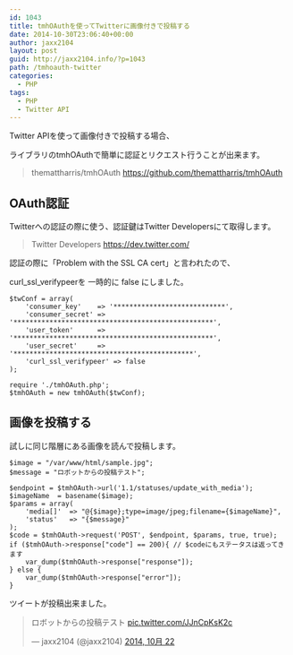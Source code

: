 ```yaml
---
id: 1043
title: tmhOAuthを使ってTwitterに画像付きで投稿する
date: 2014-10-30T23:06:40+00:00
author: jaxx2104
layout: post
guid: http://jaxx2104.info/?p=1043
path: /tmhoauth-twitter
categories:
  - PHP
tags:
  - PHP
  - Twitter API
---
```

Twitter APIを使って画像付きで投稿する場合、

ライブラリのtmhOAuthで簡単に認証とリクエスト行うことが出来ます。

> themattharris/tmhOAuth
> https://github.com/themattharris/tmhOAuth

<!--more-->

## OAuth認証

Twitterへの認証の際に使う、認証鍵はTwitter Developersにて取得します。

> Twitter Developers
> https://dev.twitter.com/



認証の際に「Problem with the SSL CA cert」と言われたので、

curl\_ssl\_verifypeerを 一時的に false にしました。

```
$twConf = array(
    'consumer_key'    => '****************************',
    'consumer_secret' => '**************************************************',
    'user_token'      => '**************************************************',
    'user_secret'     => '*********************************************',
    'curl_ssl_verifypeer' => false
);

require './tmhOAuth.php';
$tmhOAuth = new tmhOAuth($twConf);
```

## 画像を投稿する

試しに同じ階層にある画像を読んで投稿します。

```
$image = "/var/www/html/sample.jpg";
$message = "ロボットからの投稿テスト";

$endpoint = $tmhOAuth->url('1.1/statuses/update_with_media');
$imageName  = basename($image);
$params = array(
    'media[]'  => "@{$image};type=image/jpeg;filename={$imageName}",
    'status'   => "{$message}"
);
$code = $tmhOAuth->request('POST', $endpoint, $params, true, true);
if ($tmhOAuth->response["code"] == 200){ // $codeにもステータスは返ってきます
    var_dump($tmhOAuth->response["response"]);
} else {
    var_dump($tmhOAuth->response["error"]);
}
```

ツイートが投稿出来ました。

<blockquote class="twitter-tweet" lang="ja">
  <p>
    ロボットからの投稿テスト <a href="http://t.co/JJnCpKsK2c">pic.twitter.com/JJnCpKsK2c</a>
  </p>

  <p>
    &mdash; jaxx2104 (@jaxx2104) <a href="https://twitter.com/jaxx2104/status/524807599380631552">2014, 10月 22</a>
  </p>
</blockquote>
